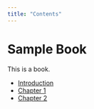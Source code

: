 ```yaml
---
title: "Contents"
---
```


# Sample Book

This is a book.

* [Introduction](./p0.md)
* [Chapter 1](./p1.md)
* [Chapter 2](./p2.md)